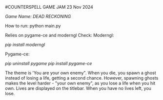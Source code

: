 #COUNTERSPELL GAME JAM 23 Nov 2024

*Game Name: DEAD RECKONING*

How to run:
python main.py

Relies on pygame-ce and moderngl
Check:
Moderngl:

*pip install moderngl*

Pygame-ce:

*pip uninstall pygame
pip install pygame-ce*

The theme is 'You are your own enemy". When you die, you spawn a ghost instead of losing a life, getting a second chance. However, spawning ghosts makes the level harder - "your own enemy", as you lose a life when you hit own. Lives are displayed on the titlebar. When you have no lives left, you lose.
